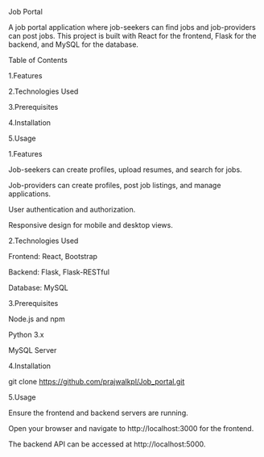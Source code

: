 Job Portal

A job portal application where job-seekers can find jobs and job-providers can post jobs. This project is built with React for the frontend, Flask for the backend, and MySQL for the database.


Table of Contents


1.Features

2.Technologies Used

3.Prerequisites

4.Installation

5.Usage


1.Features

Job-seekers can create profiles, upload resumes, and search for jobs.

Job-providers can create profiles, post job listings, and manage applications.

User authentication and authorization.

Responsive design for mobile and desktop views.


2.Technologies Used

Frontend: React, Bootstrap

Backend: Flask, Flask-RESTful

Database: MySQL 


3.Prerequisites

Node.js and npm

Python 3.x

MySQL Server


4.Installation

git clone https://github.com/prajwalkpl/Job_portal.git


5.Usage

Ensure the frontend and backend servers are running.

Open your browser and navigate to http://localhost:3000 for the frontend.

The backend API can be accessed at http://localhost:5000.
